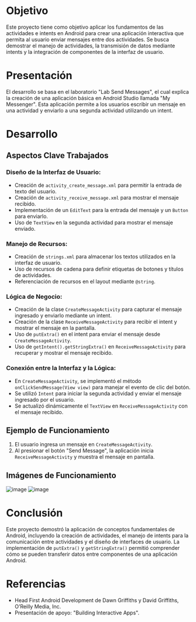 # Objetivo
Este proyecto tiene como objetivo aplicar los fundamentos de las actividades e intents en Android para crear una aplicación interactiva que permita al usuario enviar mensajes entre dos actividades. Se busca demostrar el manejo de actividades, la transmisión de datos mediante intents y la integración de componentes de la interfaz de usuario.

# Presentación
El desarrollo se basa en el laboratorio "Lab Send Messages", el cual explica la creación de una aplicación básica en Android Studio llamada "My Messenger". Esta aplicación permite a los usuarios escribir un mensaje en una actividad y enviarlo a una segunda actividad utilizando un intent.

# Desarrollo
## Aspectos Clave Trabajados

### Diseño de la Interfaz de Usuario:
- Creación de `activity_create_message.xml` para permitir la entrada de texto del usuario.
- Creación de `activity_receive_message.xml` para mostrar el mensaje recibido.
- Implementación de un `EditText` para la entrada del mensaje y un `Button` para enviarlo.
- Uso de `TextView` en la segunda actividad para mostrar el mensaje enviado.

### Manejo de Recursos:
- Creación de `strings.xml` para almacenar los textos utilizados en la interfaz de usuario.
- Uso de recursos de cadena para definir etiquetas de botones y títulos de actividades.
- Referenciación de recursos en el layout mediante `@string`.

### Lógica de Negocio:
- Creación de la clase `CreateMessageActivity` para capturar el mensaje ingresado y enviarlo mediante un intent.
- Creación de la clase `ReceiveMessageActivity` para recibir el intent y mostrar el mensaje en la pantalla.
- Uso de `putExtra()` en el intent para enviar el mensaje desde `CreateMessageActivity`.
- Uso de `getIntent().getStringExtra()` en `ReceiveMessageActivity` para recuperar y mostrar el mensaje recibido.

### Conexión entre la Interfaz y la Lógica:
- En `CreateMessageActivity`, se implementó el método `onClickSendMessage(View view)` para manejar el evento de clic del botón.
- Se utilizó `Intent` para iniciar la segunda actividad y enviar el mensaje ingresado por el usuario.
- Se actualizó dinámicamente el `TextView` en `ReceiveMessageActivity` con el mensaje recibido.

## Ejemplo de Funcionamiento
1. El usuario ingresa un mensaje en `CreateMessageActivity`.
2. Al presionar el botón "Send Message", la aplicación inicia `ReceiveMessageActivity` y muestra el mensaje en pantalla.

## Imágenes de Funcionamiento
![image](https://github.com/user-attachments/assets/bf6dab93-5d15-4ef6-990d-31ee2531be5f)
![image](https://github.com/user-attachments/assets/00b18b1d-93b8-4348-b829-029ac3abae03)



# Conclusión
Este proyecto demostró la aplicación de conceptos fundamentales de Android, incluyendo la creación de actividades, el manejo de intents para la comunicación entre actividades y el diseño de interfaces de usuario. La implementación de `putExtra()` y `getStringExtra()` permitió comprender cómo se pueden transferir datos entre componentes de una aplicación Android.

# Referencias
- Head First Android Development de Dawn Griffiths y David Griffiths, O’Reilly Media, Inc.
- Presentación de apoyo: "Building Interactive Apps".
